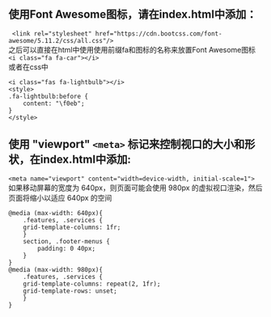 ## 使用Font Awesome图标，请在index.html中添加：
` <link rel="stylesheet" href="https://cdn.bootcss.com/font-awesome/5.11.2/css/all.css"/>`  
之后可以直接在html中使用使用前缀fa和图标的名称来放置Font Awesome图标  
`<i class="fa fa-car"></i>`  
 或者在css中  
```
<i class="fas fa-lightbulb"></i>
<style>
.fa-lightbulb:before {
    content: "\f0eb";
}
</style>
```  

## 使用 "viewport" `<meta>` 标记来控制视口的大小和形状，在index.html中添加:
`<meta name="viewport" content="width=device-width, initial-scale=1">`  
如果移动屏幕的宽度为 640px，则页面可能会使用 980px 的虚拟视口渲染，然后页面将缩小以适应 640px 的空间
```
@media (max-width: 640px){
    .features, .services {
    grid-template-columns: 1fr;
    }
    section, .footer-menus {
        padding: 0 40px;
    }
}
@media (max-width: 980px){
    .features, .services {
    grid-template-columns: repeat(2, 1fr);
    grid-template-rows: unset;
    }
}
```  

